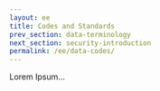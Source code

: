 ```yaml
---
layout: ee
title: Codes and Standards
prev_section: data-terminology
next_section: security-introduction
permalink: /ee/data-codes/
---
```


Lorem Ipsum...